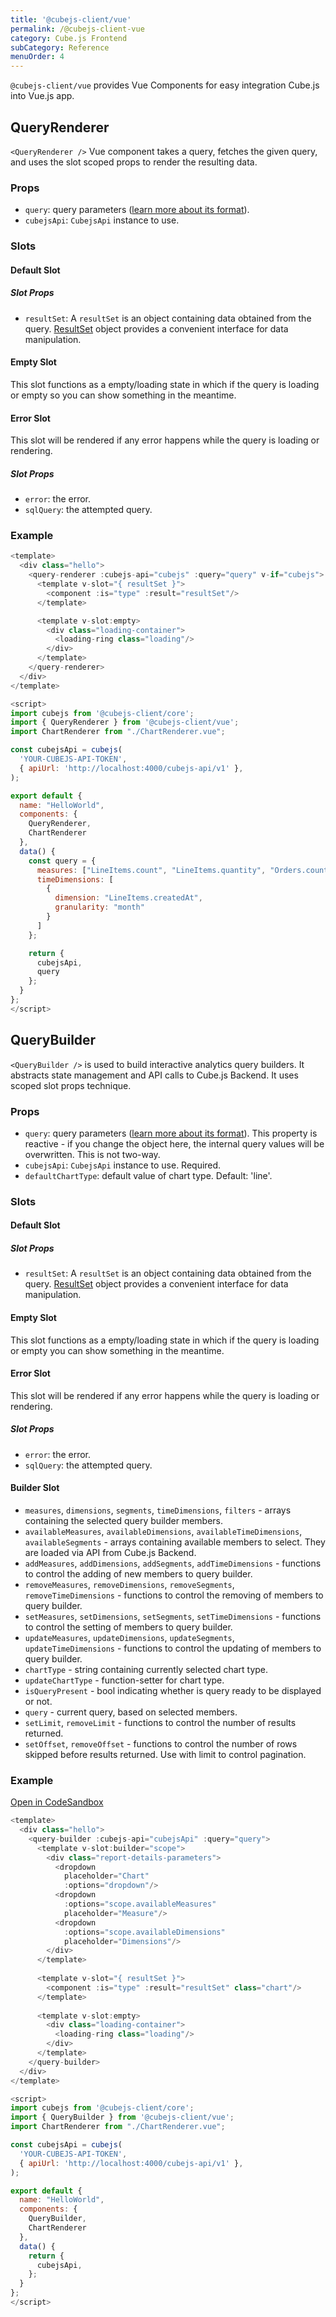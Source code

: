 ```yaml
---
title: '@cubejs-client/vue'
permalink: /@cubejs-client-vue
category: Cube.js Frontend
subCategory: Reference
menuOrder: 4
---
```


`@cubejs-client/vue` provides Vue Components for easy integration Cube.js
into Vue.js app.

## QueryRenderer

`<QueryRenderer />` Vue component takes a query, fetches the given query, and uses the slot scoped props to render the resulting data.

### Props

- `query`: query parameters ([learn more about its format](query-format)).
- `cubejsApi`: `CubejsApi` instance to use.

### Slots

#### Default Slot

##### Slot Props

- `resultSet`: A `resultSet` is an object containing data obtained from the query. [ResultSet](@cubejs-client-core#result-set) object provides a convenient interface for data manipulation.

#### Empty Slot

This slot functions as a empty/loading state in which if the query is loading or empty so you can show
something in the meantime.

#### Error Slot

This slot will be rendered if any error happens while the query is loading or rendering.

##### Slot Props

- `error`: the error.
- `sqlQuery`: the attempted query.

### Example
```js
<template>
  <div class="hello">
    <query-renderer :cubejs-api="cubejs" :query="query" v-if="cubejs">
      <template v-slot="{ resultSet }">
        <component :is="type" :result="resultSet"/>
      </template>

      <template v-slot:empty>
        <div class="loading-container">
          <loading-ring class="loading"/>
        </div>
      </template>
    </query-renderer>
  </div>
</template>

<script>
import cubejs from '@cubejs-client/core';
import { QueryRenderer } from '@cubejs-client/vue';
import ChartRenderer from "./ChartRenderer.vue";

const cubejsApi = cubejs(
  'YOUR-CUBEJS-API-TOKEN',
  { apiUrl: 'http://localhost:4000/cubejs-api/v1' },
);

export default {
  name: "HelloWorld",
  components: {
    QueryRenderer,
    ChartRenderer
  },
  data() {
    const query = {
      measures: ["LineItems.count", "LineItems.quantity", "Orders.count"],
      timeDimensions: [
        {
          dimension: "LineItems.createdAt",
          granularity: "month"
        }
      ]
    };

    return {
      cubejsApi,
      query
    };
  }
};
</script>
```

## QueryBuilder
`<QueryBuilder />` is used to build interactive analytics query builders. It abstracts state management and API calls to Cube.js Backend. It uses scoped slot props technique.

### Props

- `query`: query parameters ([learn more about its format](query-format)). This property is reactive - if you change the object here,
the internal query values will be overwritten. This is not two-way. 
- `cubejsApi`: `CubejsApi` instance to use. Required.
- `defaultChartType`: default value of chart type. Default: 'line'.

### Slots

#### Default Slot

##### Slot Props

- `resultSet`: A `resultSet` is an object containing data obtained from the query. [ResultSet](@cubejs-client-core#result-set) object provides a convenient interface for data manipulation.

#### Empty Slot

This slot functions as a empty/loading state in which if the query is loading or empty you can show
something in the meantime.

#### Error Slot

This slot will be rendered if any error happens while the query is loading or rendering.

##### Slot Props

- `error`: the error.
- `sqlQuery`: the attempted query.

#### Builder Slot

- `measures`, `dimensions`, `segments`, `timeDimensions`, `filters` - arrays containing the
selected query builder members.
- `availableMeasures`, `availableDimensions`, `availableTimeDimensions`,
`availableSegments` - arrays containing available members to select. They are loaded via
API from Cube.js Backend.
- `addMeasures`, `addDimensions`, `addSegments`, `addTimeDimensions` - functions to control the adding of new members to query builder.
- `removeMeasures`, `removeDimensions`, `removeSegments`, `removeTimeDimensions` - functions to control the removing of members to query builder.
- `setMeasures`, `setDimensions`, `setSegments`, `setTimeDimensions` - functions to control the setting of members to query builder.
- `updateMeasures`, `updateDimensions`, `updateSegments`, `updateTimeDimensions` - functions to control the updating of members to query builder.
- `chartType` - string containing currently selected chart type.
- `updateChartType` - function-setter for chart type.
- `isQueryPresent` - bool indicating whether is query ready to be displayed or not.
- `query` - current query, based on selected members.
- `setLimit`, `removeLimit` - functions to control the number of results returned.
- `setOffset`, `removeOffset` - functions to control the number of rows skipped before results returned. Use with limit to control pagination.

### Example
[Open in CodeSandbox](https://codesandbox.io/s/3rlxjkv2p)
```js
<template>
  <div class="hello">
    <query-builder :cubejs-api="cubejsApi" :query="query">
      <template v-slot:builder="scope">
        <div class="report-details-parameters">
          <dropdown
            placeholder="Chart"
            :options="dropdown"/>
          <dropdown
            :options="scope.availableMeasures"
            placeholder="Measure"/>
          <dropdown
            :options="scope.availableDimensions"
            placeholder="Dimensions"/>
        </div>
      </template>
      
      <template v-slot="{ resultSet }">
        <component :is="type" :result="resultSet" class="chart"/>
      </template>
      
      <template v-slot:empty>
        <div class="loading-container">
          <loading-ring class="loading"/>
        </div>
      </template>
    </query-builder>
  </div>
</template>

<script>
import cubejs from '@cubejs-client/core';
import { QueryBuilder } from '@cubejs-client/vue';
import ChartRenderer from "./ChartRenderer.vue";

const cubejsApi = cubejs(
  'YOUR-CUBEJS-API-TOKEN',
  { apiUrl: 'http://localhost:4000/cubejs-api/v1' },
);

export default {
  name: "HelloWorld",
  components: {
    QueryBuilder,
    ChartRenderer
  },
  data() {
    return {
      cubejsApi,
    };
  }
};
</script>
```
